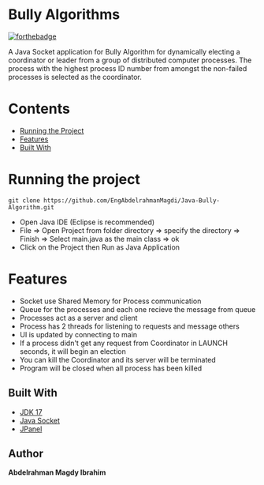 # Bully Algorithms 
[![forthebadge](https://forthebadge.com/images/badges/made-with-java.svg)](https://forthebadge.com)



A Java Socket application for Bully Algorithm for dynamically electing a coordinator or leader from a group of distributed computer processes. The process with the highest process ID number from amongst the non-failed processes is selected as the coordinator.


# Contents

- [Running the Project]()
- [Features ](#features)
- [Built With]()
	  

# Running the project

```
git clone https://github.com/EngAbdelrahmanMagdi/Java-Bully-Algorithm.git
```
- Open Java IDE (Eclipse is recommended)
- File => Open Project from folder directory => specify the directory => Finish => Select main.java as the main class => ok  
- Click on the Project then Run as Java Application




# Features

- Socket use Shared Memory for Process communication 
- Queue for the processes and each one recieve the message from queue
- Processes act as a server and client
- Process has 2 threads for listening to requests and message others 
- UI is updated by connecting to main 
- If a process didn't get any request from Coordinator in LAUNCH seconds, it will begin an election
- You can kill the Coordinator and its server will be terminated    
- Program will be closed when all process has been killed 



## Built With

* [JDK 17]()
* [Java Socket]()
* [JPanel]()
  

## Author

 **Abdelrahman Magdy Ibrahim**

